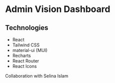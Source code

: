 # Admin Vision Dashboard

## Technologies

- React
- Tailwind CSS
- material-ui (MUI)
- Recharts
- React Router
- React Icons

Collaboration with Selina Islam
